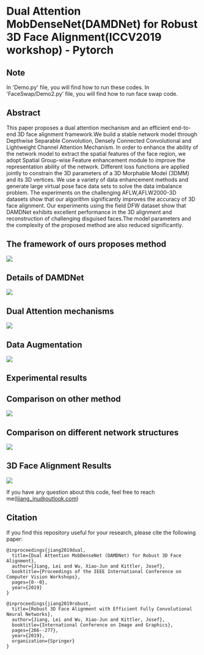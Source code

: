 # Dual Attention MobDenseNet(DAMDNet) for Robust 3D Face Alignment(ICCV2019 workshop) - Pytorch

## Note
In 'Demo.py' file, you will find how to run these codes.
In 'FaceSwap/Demo2.py' file, you will find how to run face swap code.

## Abstract
This paper proposes a dual attention mechanism and an efficient end-to-end 3D face alignment framework.We build a stable network model through Depthwise Separable Convolution, Densely Connected Convolutional and Lightweight Channel Attention Mechanism. In order to enhance the ability of the network model to extract the spatial features of the face region, we adopt Spatial Group-wise Feature enhancement module to improve the representation ability of the network. Different loss functions are applied
jointly to constrain the 3D parameters of a 3D Morphable Model (3DMM) and its 3D vertices. We use a variety of data enhancement methods and generate large virtual pose face data sets to solve the data imbalance problem. The experiments on the challenging AFLW,AFLW2000-3D datasets show that our algorithm significantly improves the accuracy of 3D face alignment. Our experiments using the field DFW dataset show that DAMDNet exhibits excellent performance in the 3D alignment and reconstruction
of challenging disguised faces.The model parameters and the complexity of the proposed method are also reduced significantly.
## The framework of ours proposes method
![](https://github.com/LeiJiangJNU/DAMDNet/blob/master/figures/figure1.png)

## Details of DAMDNet
![](https://github.com/LeiJiangJNU/DAMDNet/blob/master/figures/figure2.png)

## Dual Attention mechanisms
![](https://github.com/LeiJiangJNU/DAMDNet/blob/master/figures/figure3.png)

## Data Augmentation
![](https://github.com/LeiJiangJNU/DAMDNet/blob/master/figures/figure4.png)

## Experimental results

## Comparison on other method
![](https://github.com/LeiJiangJNU/DAMDNet/blob/master/figures/nme01.png)

## Comparison on different network structures
![](https://github.com/LeiJiangJNU/DAMDNet/blob/master/figures/nme02.png)

## 3D Face Alignment Results
![](https://github.com/LeiJiangJNU/DAMDNet/blob/master/figures/results.png)

If you have any question about this code, feel free to reach me(ljiang_jnu@outlook.com)
## Citation
If you find this repository useful for your research, please cite the following paper:
```
@inproceedings{jiang2019dual,
  title={Dual Attention MobDenseNet (DAMDNet) for Robust 3D Face Alignment},
  author={Jiang, Lei and Wu, Xiao-Jun and Kittler, Josef},
  booktitle={Proceedings of the IEEE International Conference on Computer Vision Workshops},
  pages={0--0},
  year={2019}
}
```
```
@inproceedings{jiang2019robust,
  title={Robust 3D Face Alignment with Efficient Fully Convolutional Neural Networks},
  author={Jiang, Lei and Wu, Xiao-Jun and Kittler, Josef},
  booktitle={International Conference on Image and Graphics},
  pages={266--277},
  year={2019},
  organization={Springer}
}
```
